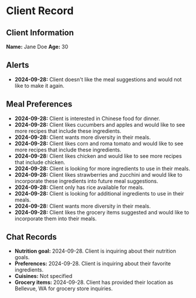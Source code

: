 # Client Record

## Client Information
**Name:** Jane Doe
**Age:** 30

## Alerts
- **2024-09-28:** Client doesn't like the meal suggestions and would not like to make it again.

## Meal Preferences
- **2024-09-28:** Client is interested in Chinese food for dinner.
- **2024-09-28:** Client likes cucumbers and apples and would like to see more recipes that include these ingredients.
- **2024-09-28:** Client wants more diversity in their meals.
- **2024-09-28:** Client likes corn and roma tomato and would like to see more recipes that include these ingredients.
- **2024-09-28:** Client likes chicken and would like to see more recipes that include chicken.
- **2024-09-28:** Client is looking for more ingredients to use in their meals.
- **2024-09-28:** Client likes strawberries and zucchini and would like to incorporate these ingredients into future meal suggestions.
- **2024-09-28:** Client only has rice available for meals.
- **2024-09-28:** Client is looking for additional ingredients to use in their meals.
- **2024-09-28:** Client wants more diversity in their meals.
- **2024-09-28:** Client likes the grocery items suggested and would like to incorporate them into their meals.

## Chat Records
- **Nutrition goal:** 2024-09-28. Client is inquiring about their nutrition goals.
- **Preferences:** 2024-09-28. Client is inquiring about their favorite ingredients.
- **Cuisines:** Not specified
- **Grocery items:** 2024-09-28. Client has provided their location as Bellevue, WA for grocery store inquiries.
